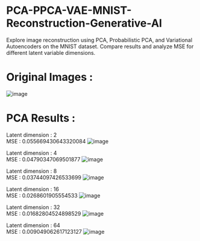 # PCA-PPCA-VAE-MNIST-Reconstruction-Generative-AI
Explore image reconstruction using PCA, Probabilistic PCA, and Variational Autoencoders on the MNIST dataset. Compare results and analyze MSE for different latent variable dimensions.

# Original Images :
![image](https://github.com/Kaustic-user/PCA-PPCA-VAE-MNIST-Reconstruction-Generative-AI/assets/118257539/bc771e27-2d1f-4dd1-b892-8d327685a8fc)


# PCA Results : 

Latent dimension : 2<br>
MSE : 0.055669430643320084
![image](https://github.com/Kaustic-user/PCA-PPCA-VAE-MNIST-Reconstruction-Generative-AI/assets/118257539/948aa318-1efc-44fa-81fc-b6be6d7b3138)


Latent dimension : 4<br>
MSE : 0.04790347069501877
![image](https://github.com/Kaustic-user/PCA-PPCA-VAE-MNIST-Reconstruction-Generative-AI/assets/118257539/88e13a33-4354-4b56-bbd0-ea8ae92bfbbb)


Latent dimension : 8<br>
MSE : 0.03744097426533699
![image](https://github.com/Kaustic-user/PCA-PPCA-VAE-MNIST-Reconstruction-Generative-AI/assets/118257539/2c1bf11e-4de7-4c11-8193-ba37458c80e7)


Latent dimension : 16<br>
MSE : 0.0268601905554533
![image](https://github.com/Kaustic-user/PCA-PPCA-VAE-MNIST-Reconstruction-Generative-AI/assets/118257539/09480319-e9c9-47d3-b965-ad9150740ce9)


Latent dimension : 32<br>
MSE : 0.01682804524898529
![image](https://github.com/Kaustic-user/PCA-PPCA-VAE-MNIST-Reconstruction-Generative-AI/assets/118257539/a3f46142-20ad-49c5-8c0c-d7a52850a126)


Latent dimension : 64<br>
MSE : 0.009049062617123127
![image](https://github.com/Kaustic-user/PCA-PPCA-VAE-MNIST-Reconstruction-Generative-AI/assets/118257539/547e20f3-6526-4777-a8f0-136bb4cbacf3)


